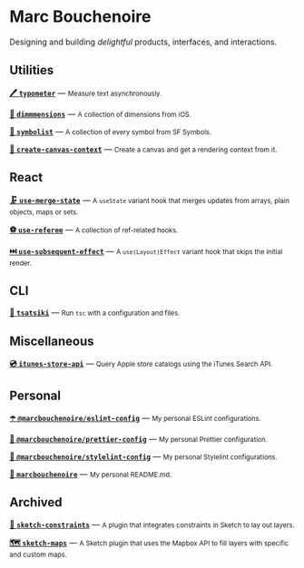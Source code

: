 # Marc Bouchenoire

Designing and building _delightful_ products, interfaces, and interactions.

## Utilities

**[🖊️ `typometer`](https://github.com/marcbouchenoire/typometer)** — <small>Measure text asynchronously.</small>

**[📏 `dimmmensions`](https://github.com/marcbouchenoire/dimmmensions)** — <small>A collection of dimensions from iOS.</small>

**[🔣 `symbolist`](https://github.com/marcbouchenoire/symbolist)** — <small>A collection of every symbol from SF Symbols.</small>

**[🎨 `create-canvas-context`](https://github.com/marcbouchenoire/create-canvas-context)** — <small>Create a canvas and get a rendering context from it.</small>

## React

**[🗜️ `use-merge-state`](https://github.com/marcbouchenoire/use-merge-state)** — <small>A `useState` variant hook that merges updates from arrays, plain objects, maps or sets.</small>

**[⚽ `use-referee`](https://github.com/marcbouchenoire/use-referee)** — <small>A collection of ref-related hooks.</small>

**[⏭️ `use-subsequent-effect`](https://github.com/marcbouchenoire/use-subsequent-effect)** — <small>A `use(Layout)Effect` variant hook that skips the initial render.</small>

## CLI

**[🥒 `tsatsiki`](https://github.com/marcbouchenoire/tsatsiki)** — <small>Run `tsc` with a configuration and files.</small>

## Miscellaneous

**[💿 `itunes-store-api`](https://github.com/marcbouchenoire/itunes-store-api)** — <small>Query Apple store catalogs using the iTunes Search API.</small>

## Personal

**[☂️ `@marcbouchenoire/eslint-config`](https://github.com/marcbouchenoire/eslint-config)** — <small>My personal ESLint configurations.</small>

**[🍭 `@marcbouchenoire/prettier-config`](https://github.com/marcbouchenoire/prettier-config)** — <small>My personal Prettier configuration.</small>

**[🎀 `@marcbouchenoire/stylelint-config`](https://github.com/marcbouchenoire/stylelint-config)** — <small>My personal Stylelint configurations.</small>

**[👋 `marcbouchenoire`](https://github.com/marcbouchenoire/marcbouchenoire)** — <small>My personal README.md.</small>

## Archived

**[📏 `sketch-constraints`](https://github.com/marcbouchenoire/sketch-constraints)** — <small>A plugin that integrates constraints in Sketch to lay out layers.</small>

**[🗺 `sketch-maps`](https://github.com/marcbouchenoire/sketch-maps)** — <small>A Sketch plugin that uses the Mapbox API to fill layers with specific and custom maps.</small>

